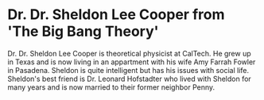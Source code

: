 # Dr. Dr. Sheldon Lee Cooper from 'The Big Bang Theory'

Dr. Dr. Sheldon Lee Cooper is theoretical physicist at CalTech.
He grew up in Texas and is now living in an appartment with his wife Amy Farrah Fowler in Pasadena.
Sheldon is quite intelligent but has his issues with social life.
Sheldon's best friend is Dr. Leonard Hofstadter who lived with Sheldon for many years and is now married to their former neighbor Penny.